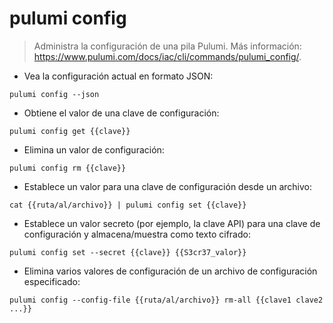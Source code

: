 # pulumi config

> Administra la configuración de una pila Pulumi.
> Más información: <https://www.pulumi.com/docs/iac/cli/commands/pulumi_config/>.

- Vea la configuración actual en formato JSON:

`pulumi config --json`

- Obtiene el valor de una clave de configuración:

`pulumi config get {{clave}}`

- Elimina un valor de configuración:

`pulumi config rm {{clave}}`

- Establece un valor para una clave de configuración desde un archivo:

`cat {{ruta/al/archivo}} | pulumi config set {{clave}}`

- Establece un valor secreto (por ejemplo, la clave API) para una clave de configuración y almacena/muestra como texto cifrado:

`pulumi config set --secret {{clave}} {{S3cr37_valor}}`

- Elimina varios valores de configuración de un archivo de configuración especificado:

`pulumi config --config-file {{ruta/al/archivo}} rm-all {{clave1 clave2 ...}}`
